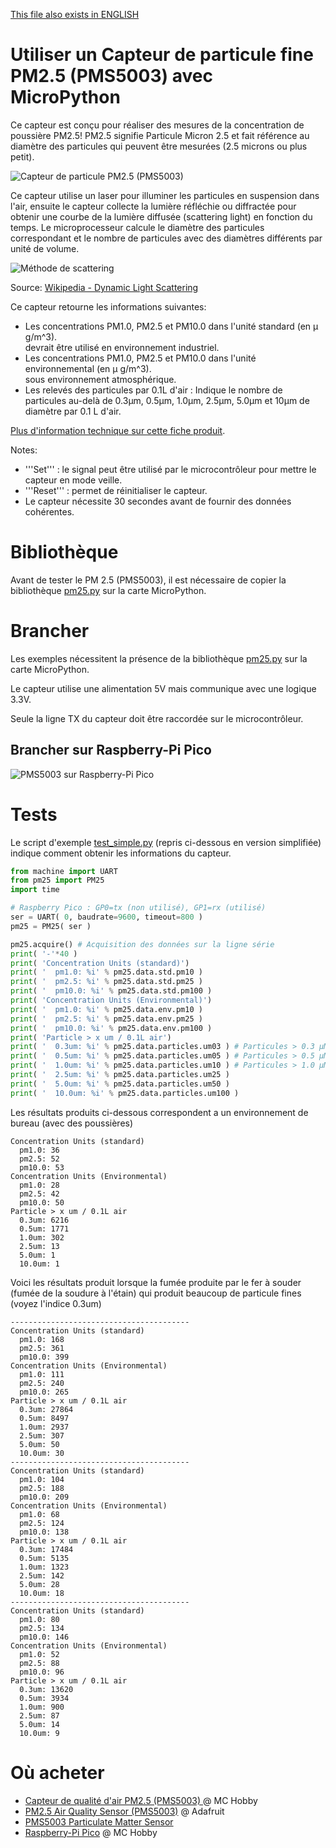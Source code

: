 [This file also exists in ENGLISH](readme_ENG.md)

# Utiliser un Capteur de particule fine PM2.5 (PMS5003) avec MicroPython

Ce capteur est conçu pour réaliser des mesures de la concentration de poussière PM2.5! PM2.5 signifie Particule Micron 2.5 et fait référence au diamètre des particules qui peuvent être mesurées (2.5 microns ou plus petit).

![Capteur de particule PM2.5 (PMS5003)](docs/_static/pm25.jpg)

Ce capteur utilise un laser pour illuminer les particules en suspension dans l'air, ensuite le capteur collecte la lumière réfléchie ou diffractée pour obtenir une courbe de la lumière diffusée (scattering light) en fonction du temps. Le microprocesseur calcule le diamètre des particules correspondant et le nombre de particules avec des diamètres différents par unité de volume.

![Méthode de scattering](docs/_static/scattering.jpg)

Source: [Wikipedia - Dynamic Light Scattering](https://en.wikipedia.org/wiki/Dynamic_light_scattering)

Ce capteur retourne les informations suivantes:
* Les concentrations PM1.0, PM2.5 et PM10.0 dans l'unité standard (en µ g/m^3).<br />devrait être utilisé en environnement industriel.
* Les concentrations PM1.0, PM2.5 et PM10.0 dans l'unité environnemental (en µ g/m^3).<br />sous environnement atmosphérique.
* Les relevés des particules par 0.1L d'air : Indique le nombre de particules au-delà de 0.3µm, 0.5µm, 1.0µm, 2.5µm, 5.0µm et 10µm de diamètre par 0.1 L d'air.

[Plus d'information technique sur cette fiche produit](https://shop.mchobby.be/fr/environnemental-press-temp-hrel-gaz/1332-senseur-qualite-d-air-pm25-pm5003-et-adaptateur-breadboard-3232100013322-adafruit.htm).

Notes:
* '''Set''' : le signal peut être utilisé par le microcontrôleur pour mettre le capteur en mode veille.
* '''Reset''' : permet de réinitialiser le capteur.
* Le capteur nécessite 30 secondes avant de fournir des données cohérentes.

# Bibliothèque

Avant de tester le PM 2.5 (PMS5003), il est nécessaire de copier la bibliothèque [pm25.py](lib/pm25.py) sur la carte MicroPython.

# Brancher

Les exemples nécessitent la présence de la bibliothèque [pm25.py](lib/pm25.py) sur la carte MicroPython.

Le capteur utilise une alimentation 5V mais communique avec une logique 3.3V.

Seule la ligne TX du capteur doit être raccordée sur le microcontrôleur.

## Brancher sur Raspberry-Pi Pico

![PMS5003 sur Raspberry-Pi Pico](docs/_static/pm25-to-pico.jpg)

# Tests

Le script d'exemple [test_simple.py](examples/test_simple.py) (repris ci-dessous en version simplifiée) indique comment obtenir les informations du capteur.

``` python
from machine import UART
from pm25 import PM25
import time

# Raspberry Pico : GP0=tx (non utilisé), GP1=rx (utilisé)
ser = UART( 0, baudrate=9600, timeout=800 )
pm25 = PM25( ser )

pm25.acquire() # Acquisition des données sur la ligne série
print( '-'*40 )
print( 'Concentration Units (standard)')
print( '  pm1.0: %i' % pm25.data.std.pm10 )
print( '  pm2.5: %i' % pm25.data.std.pm25 )
print( '  pm10.0: %i' % pm25.data.std.pm100 )
print( 'Concentration Units (Environmental)')
print( '  pm1.0: %i' % pm25.data.env.pm10 )
print( '  pm2.5: %i' % pm25.data.env.pm25 )
print( '  pm10.0: %i' % pm25.data.env.pm100 )
print( 'Particle > x um / 0.1L air')
print( '  0.3um: %i' % pm25.data.particles.um03 ) # Particules > 0.3 µM / 0.1L air
print( '  0.5um: %i' % pm25.data.particles.um05 ) # Particules > 0.5 µM / 0.1L air
print( '  1.0um: %i' % pm25.data.particles.um10 ) # Particules > 1.0 µM / 0.1L air
print( '  2.5um: %i' % pm25.data.particles.um25 )
print( '  5.0um: %i' % pm25.data.particles.um50 )
print( '  10.0um: %i' % pm25.data.particles.um100 )
```

Les résultats produits ci-dessous correspondent a un environnement de bureau (avec des poussières)

```
Concentration Units (standard)
  pm1.0: 36
  pm2.5: 52
  pm10.0: 53
Concentration Units (Environmental)
  pm1.0: 28
  pm2.5: 42
  pm10.0: 50
Particle > x um / 0.1L air
  0.3um: 6216
  0.5um: 1771
  1.0um: 302
  2.5um: 13
  5.0um: 1
  10.0um: 1
```

Voici les résultats produit lorsque la fumée produite par le fer à souder (fumée de la soudure à l'étain) qui produit beaucoup de particule fines (voyez l'indice 0.3um)

```
----------------------------------------
Concentration Units (standard)
  pm1.0: 168
  pm2.5: 361
  pm10.0: 399
Concentration Units (Environmental)
  pm1.0: 111
  pm2.5: 240
  pm10.0: 265
Particle > x um / 0.1L air
  0.3um: 27864
  0.5um: 8497
  1.0um: 2937
  2.5um: 307
  5.0um: 50
  10.0um: 30
----------------------------------------
Concentration Units (standard)
  pm1.0: 104
  pm2.5: 188
  pm10.0: 209
Concentration Units (Environmental)
  pm1.0: 68
  pm2.5: 124
  pm10.0: 138
Particle > x um / 0.1L air
  0.3um: 17484
  0.5um: 5135
  1.0um: 1323
  2.5um: 142
  5.0um: 28
  10.0um: 18
----------------------------------------
Concentration Units (standard)
  pm1.0: 80
  pm2.5: 134
  pm10.0: 146
Concentration Units (Environmental)
  pm1.0: 52
  pm2.5: 88
  pm10.0: 96
Particle > x um / 0.1L air
  0.3um: 13620
  0.5um: 3934
  1.0um: 900
  2.5um: 87
  5.0um: 14
  10.0um: 9
```

# Où acheter

* [Capteur de qualité d'air PM2.5 (PMS5003) ](https://shop.mchobby.be/product.php?id_product=1332) @ MC Hobby
* [PM2.5 Air Quality Sensor (PMS5003)](https://www.adafruit.com/product/3686)  @ Adafruit
* [PMS5003 Particulate Matter Sensor](https://shop.pimoroni.com/products/pms5003-particulate-matter-sensor-with-cable)
* [Raspberry-Pi Pico](https://shop.mchobby.be/fr/157-pico-rp2040) @ MC Hobby
